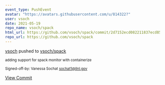 ```yaml
---
event_type: PushEvent
avatar: "https://avatars.githubusercontent.com/u/814322?"
user: vsoch
date: 2021-05-19
repo_name: vsoch/spack
html_url: https://github.com/vsoch/spack/commit/2d7152ecd082211837ecd850e0355aad3ed13eb4
repo_url: https://github.com/vsoch/spack
---
```


<a href='https://github.com/vsoch' target='_blank'>vsoch</a> pushed to <a href='https://github.com/vsoch/spack' target='_blank'>vsoch/spack</a>

<small>adding support for spack monitor with containerize

Signed-off-by: Vanessa Sochat <sochat1@llnl.gov></small>

<a href='https://github.com/vsoch/spack/commit/2d7152ecd082211837ecd850e0355aad3ed13eb4' target='_blank'>View Commit</a>